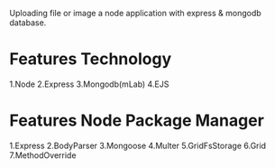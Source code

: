 Uploading file or image a node application with express & mongodb database.


Features Technology
=====================
1.Node
2.Express
3.Mongodb(mLab)
4.EJS

Features Node Package Manager
===============================
1.Express
2.BodyParser
3.Mongoose
4.Multer
5.GridFsStorage
6.Grid
7.MethodOverride
